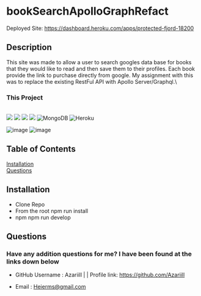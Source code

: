 # bookSearchApolloGraphRefact
  Deployed Site:  https://dashboard.heroku.com/apps/protected-fjord-18200
  
## Description
  This site was made to allow a user to search googles data base for books that they would like to read and then save them to their profiles.
  Each book provide the link to purchase directly from google. My assignment with this was to replace the existing RestFul API with Apollo Server/Graphql.\
  
  ### This Project
   <br><img src="https://img.shields.io/badge/npm-CB3837?style=for-the-badge&logo=npm&logoColor=white"/>
   <img src="https://img.shields.io/badge/JavaScript-323330?style=for-the-badge&logo=javascript&logoColor=F7DF1E"/>
   <img src="https://img.shields.io/badge/Node.js-339933?style=for-the-badge&logo=nodedotjs&logoColor=white"/>
   <img src="https://img.shields.io/badge/Express.js-404D59?style=for-the-badge" />
   ![MongoDB](https://img.shields.io/badge/MongoDB-%234ea94b.svg?style=for-the-badge&logo=mongodb&logoColor=white)
   ![Heroku](https://img.shields.io/badge/heroku-%23430098.svg?style=for-the-badge&logo=heroku&logoColor=white)
  
   ![image](https://user-images.githubusercontent.com/99227667/184516882-0d1670ac-07cf-4d8a-a3e9-15b4d6026d6c.png)
   ![image](https://user-images.githubusercontent.com/99227667/184516890-5ee23446-260d-4038-a4b8-3c1a573d33ef.png)

## Table of Contents
  [Installation](#installation)<br>
  [Questions](#questions)<br>
  
## Installation
  * Clone Repo<br>
  * From the root npm run install
  * npm npm run develop <br>
  
## Questions
  
### Have any addition questions for me? I have been found at the links down below<br>
  
- GitHub Username : Azariill | | Profile link: https://github.com/Azariill<br>
  
- Email : Heierms@gmail.com
